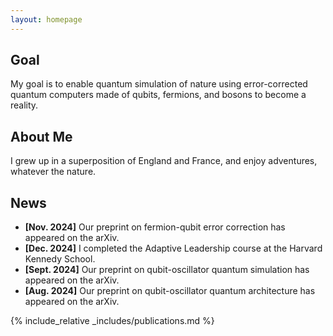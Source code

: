 ```yaml
---
layout: homepage
---
```


## Goal

My goal is to enable quantum simulation of nature using error-corrected quantum computers made of qubits, fermions, and bosons to become a reality.

## About Me

I grew up in a superposition of England and France, and enjoy adventures, whatever the nature.

## News

- **[Nov. 2024]** Our preprint on fermion-qubit error correction has appeared on the arXiv.
- **[Dec. 2024]** I completed the Adaptive Leadership course at the Harvard Kennedy School.
- **[Sept. 2024]** Our preprint on qubit-oscillator quantum simulation has appeared on the arXiv.
- **[Aug. 2024]** Our preprint on qubit-oscillator quantum architecture has appeared on the arXiv.

{% include_relative _includes/publications.md %}
